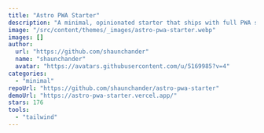 ```yaml
---
title: "Astro PWA Starter"
description: "A minimal, opinionated starter that ships with full PWA support out the box. It also comes with TailwindCSS preinstalled as well as sensible ESLint and Prettier configurations."
image: "/src/content/themes/_images/astro-pwa-starter.webp"
images: []
author:
  url: "https://github.com/shaunchander"
  name: "shaunchander"
  avatar: "https://avatars.githubusercontent.com/u/5169985?v=4"
categories:
  - "minimal"
repoUrl: "https://github.com/shaunchander/astro-pwa-starter"
demoUrl: "https://astro-pwa-starter.vercel.app/"
stars: 176
tools:
  - "tailwind"
---
```

